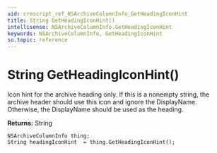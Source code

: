 ```yaml
---
uid: crmscript_ref_NSArchiveColumnInfo_GetHeadingIconHint
title: String GetHeadingIconHint()
intellisense: NSArchiveColumnInfo.GetHeadingIconHint
keywords: NSArchiveColumnInfo, GetHeadingIconHint
so.topic: reference
---
```


# String GetHeadingIconHint()

Icon hint for the archive heading only. If this is a nonempty string, the archive header should use this icon and ignore the DisplayName. Otherwise, the DisplayName should be used as the heading.

**Returns:** String

```crmscript
NSArchiveColumnInfo thing;
String headingIconHint  = thing.GetHeadingIconHint();
```

